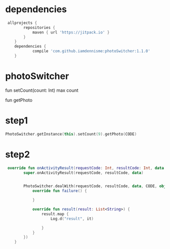 # dependencies
```Groovy
 allprojects {
		repositories {
			maven { url 'https://jitpack.io' }
		}
	}
	dependencies {
	        compile 'com.github.iamdennisme:photoSwitcher:1.1.0'
	}
```
# photoSwitcher

fun setCount(count: Int)  max count

fun getPhoto 

# step1

```kotlin
PhotoSwitcher.getInstance(this).setCount(9).getPhoto(CODE) 
```

# step2

```kotlin 
 override fun onActivityResult(requestCode: Int, resultCode: Int, data: Intent?) {
        super.onActivityResult(requestCode, resultCode, data)


        PhotoSwitcher.dealWith(requestCode, resultCode, data, CODE, object : PhotoResultListener {
            override fun failure() {

            }

            override fun result(result: List<String>) {
                result.map {
                    Log.d("result", it)

                }
            }
        })
    }
```
